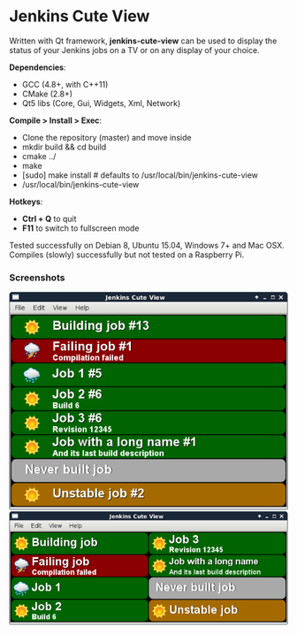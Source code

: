 # Jenkins Cute View

Written with Qt framework, **jenkins-cute-view** can be used to display the status of your Jenkins jobs on a TV or on any display of your choice.

**Dependencies**:
- GCC (4.8+, with C++11)
- CMake (2.8+)
- Qt5 libs (Core, Gui, Widgets, Xml, Network)
 
**Compile > Install > Exec**:
- Clone the repository (master) and move inside
- mkdir build && cd build
- cmake ../
- make
- [sudo] make install # defaults to /usr/local/bin/jenkins-cute-view
- /usr/local/bin/jenkins-cute-view

**Hotkeys**:
- **Ctrl + Q** to quit
- **F11** to switch to fullscreen mode

Tested successfully on Debian 8, Ubuntu 15.04, Windows 7+ and Mac OSX.
Compiles (slowly) successfully but not tested on a Raspberry Pi.

### Screenshots
![alt text](screenshots/1column.png "Classic, 1 column display with build numbers")
![alt text](screenshots/2columns.png "2 columns display for larger screens")
